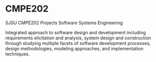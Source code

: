# CMPE202
SJSU CMPE202 Projects
Software Systems Engineering

Integrated approach to software design and development including requirements elicitation and analysis, system design and construction through studying multiple facets of software development processes, design methodologies, modeling approaches, and implementation techniques. 


